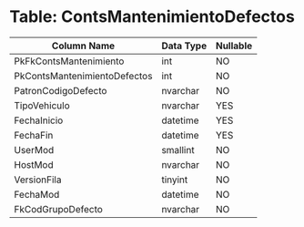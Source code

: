# Table: ContsMantenimientoDefectos

| Column Name | Data Type | Nullable |
|-------------|-----------|----------|
| PkFkContsMantenimiento | int | NO |
| PkContsMantenimientoDefectos | int | NO |
| PatronCodigoDefecto | nvarchar | NO |
| TipoVehiculo | nvarchar | YES |
| FechaInicio | datetime | YES |
| FechaFin | datetime | YES |
| UserMod | smallint | NO |
| HostMod | nvarchar | NO |
| VersionFila | tinyint | NO |
| FechaMod | datetime | NO |
| FkCodGrupoDefecto | nvarchar | NO |
